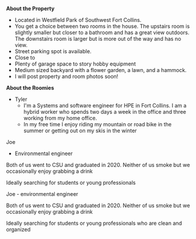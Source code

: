 **About the Property**
- Located in Westfield Park of Southwest Fort Collins. 
- You get a choice between two rooms in the house. The upstairs room is slightly smaller but closer to a bathroom and has a great view outdoors. The downstairs room is larger but is more out of the way and has no view. 
- Street parking spot is available.
- Close to 
- Plenty of garage space to story hobby equipment
- Medium sized backyard with a flower garden, a lawn, and a hammock.
- I will post property and room photos soon!

**About the Roomies**
- Tyler
	- I'm a Systems and software engineer for HPE in Fort Collins. I am a hybrid worker who spends two days a week in the office and three working from my home office. 
	- In my free time I enjoy riding my mountain or road bike in the summer or getting out on my skis in the winter

Joe
- Environmental engineer

Both of us went to CSU and graduated in 2020. Neither of us smoke but we occasionally enjoy grabbing a drink 

Ideally searching for students or young professionals

Joe - environmental engineer

Both of us went to CSU and graduated in 2020. Neither of us smoke but we occasionally enjoy grabbing a drink 

Ideally searching for students or young professionals who are clean and organized